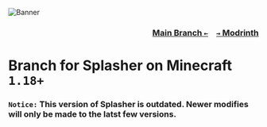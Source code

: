 ![Banner](https://github.com/KrLite/Splasher/blob/1.19.4/artwork/banner.png)

### <p align=right>[Main Branch `←`](https://github.com/Krlite/Splasher)&emsp;[`→` Modrinth](https://modrinth.com/mod/splasher)</p>

# Branch for Splasher on Minecraft `1.18+`

### `Notice:` This version of Splasher is outdated. Newer modifies will only be made to the latst few versions.
